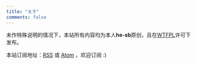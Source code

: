 ```yaml
---
title: "关于"
comments: false
---
```

未作特殊说明的情况下，本站所有内容均为本人**he-sb**原创，且在[WTFPL](https://he-sb.top/license.txt)许可下发布。

本站订阅地址：[RSS](../rss.xml) 或 [Atom](../atom.xml) ，欢迎订阅 :)